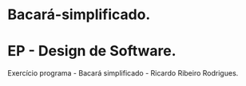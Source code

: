 # Bacará-simplificado.
# EP - Design de Software.
Exercício programa - Bacará simplificado - Ricardo Ribeiro Rodrigues.

